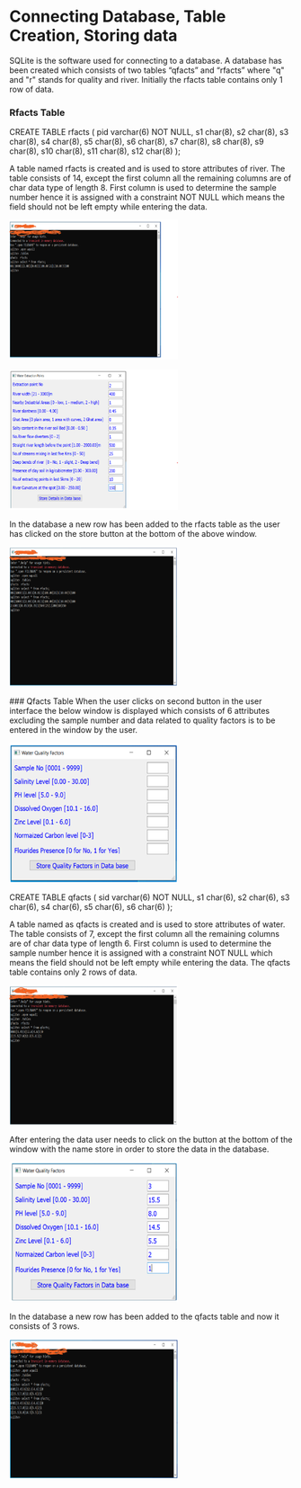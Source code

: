 # Connecting Database, Table Creation, Storing data 
SQLite is the software used for connecting to a database. A database has been created 
which consists of two tables “qfacts” and “rfacts” where "q" and "r" stands for quality and river. 
Initially the rfacts table contains only 1 row of data.

### Rfacts Table 
CREATE TABLE rfacts
(
pid varchar(6) NOT NULL,
s1 char(8), s2 char(8), s3 char(8), s4 char(8), s5 char(8), s6 char(8), s7 char(8), s8 char(8), s9 char(8), s10 char(8), s11 char(8), s12 char(8)
);

A table named rfacts is created and is used to store attributes of river. The table 
consists of 14, except the first column all the remaining columns are of char data type of length 
8. First column is used to determine the sample number hence it is assigned with a constraint 
NOT NULL which means the field should not be left empty while entering the data.
<p align="left">
  <img src="rfacts.png" width="300" height="250">
</p>
<p align="left">
  <img src="rfacts_data_entry.png" width="300" height="250">
</p>
In the database a new row has been added to the rfacts table as the user has clicked on the store 
button at the bottom of the above window.
<p align="left">
  <img src="Updated_Rfacts.png" width="300" height="250">
</p>
### Qfacts Table 
When the user clicks on second button in the user interface the below window is displayed 
which consists of 6 attributes excluding the sample number and data related to quality factors 
is to be entered in the window by the user. 
<p align="left">
  <img src="Qfacts.png" width="300" height="250">
</p>
CREATE TABLE qfacts
(
sid varchar(6) NOT NULL,
s1 char(6), s2 char(6), s3 char(6), s4 char(6), s5 char(6), s6 char(6)
);

A table named as qfacts is created and is used to store attributes of water. The table 
consists of 7, except the first column all the remaining columns are of char data type of length 
6. First column is used to determine the sample number hence it is assigned with a constraint 
NOT NULL which means the field should not be left empty while entering the data. The qfacts 
table contains only 2 rows of data.  

<p align="left">
  <img src="Qfacts_Table.png" width="300" height="250">
</p> 

After entering the data user needs to click on the button at the bottom of the window with the 
name store in order to store the data in the database. 

<p align="left">
  <img src="Qfacts_data_entry.png" width="300" height="250">
</p>

In the database a new row has been added to the qfacts table and now it consists of 3 rows. 

<p align="left">
  <img src="Updated_Qfacts.png" width="300" height="250">
</p>


